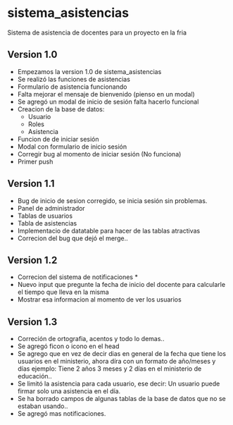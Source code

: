 # sistema_asistencias
Sistema de asistencia de docentes para un proyecto en la fria

## Version 1.0
- Empezamos la version 1.0 de sistema_asistencias
- Se realizó las funciones de asistencias
- Formulario de asistencia funcionando
- Falta mejorar el mensaje de bienvenido (pienso en un modal)
- Se agregó un modal de inicio de sesión falta hacerlo funcional
- Creacion de la base de datos:
	* Usuario
	* Roles
	* Asistencia
- Funcion de de iniciar sesión
- Modal con formulario de inicio sesión
- Corregir bug al momento de iniciar sesión (No funciona)
- Primer push

## Version 1.1
- Bug de inicio de sesion corregido, se inicia sesión sin problemas.
- Panel de administrador
- Tablas de usuarios
- Tabla de asistencias
- Implementacio de datatable para hacer de las tablas atractivas
- Correcion del bug que dejó el merge..

## Version 1.2
- Correcion del sistema de notificaciones *
- Nuevo input que pregunte la fecha de inicio del docente para calcularle el tiempo que lleva en la misma
- Mostrar esa informacion al momento de ver los usuarios

## Version 1.3
- Correción de ortografia, acentos y todo lo demas..
- Se agregó ficon o icono en el head
- Se agrego que en vez de decir dias en general de la fecha que tiene los usuarios en el ministerio, ahora díra con un formato de año/meses y días ejemplo: Tiene 2 años 3 meses y 2 días en el ministerio de educación..
- Se limitó la asistencia para cada usuario, ese decir: Un usuario puede firmar solo una asistencia en el día.
- Se ha borrado campos de algunas tablas de la base de datos que no se estaban usando..
- Se agregó mas notificaciones.